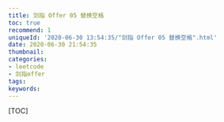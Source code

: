 ```yaml
---
title: 剑指 Offer 05 替换空格
toc: true
recommend: 1
uniqueId: '2020-06-30 13:54:35/"剑指 Offer 05 替换空格".html'
date: 2020-06-30 21:54:35
thumbnail:
categories:
- leetcode
- 剑指offer
tags:
keywords:
---
```


[TOC]

<!--more-->

